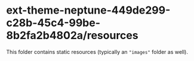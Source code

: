 # ext-theme-neptune-449de299-c28b-45c4-99be-8b2fa2b4802a/resources

This folder contains static resources (typically an `"images"` folder as well).
